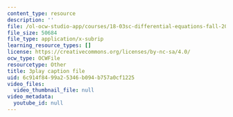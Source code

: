 ```yaml
---
content_type: resource
description: ''
file: /ol-ocw-studio-app/courses/18-03sc-differential-equations-fall-2011/6c914f8499a25346b094b757a0cf1225_uNOyxQwIV8o.vtt
file_size: 50684
file_type: application/x-subrip
learning_resource_types: []
license: https://creativecommons.org/licenses/by-nc-sa/4.0/
ocw_type: OCWFile
resourcetype: Other
title: 3play caption file
uid: 6c914f84-99a2-5346-b094-b757a0cf1225
video_files:
  video_thumbnail_file: null
video_metadata:
  youtube_id: null
---
```


